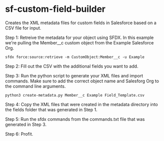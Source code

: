 # sf-custom-field-builder
Creates the XML metadata files for custom fields in Salesforce based on a CSV file for input.

Step 1: Retreive the metadata for your object using SFDX.  In this example we're pulling the Member__c custom object from the Example Salesforce Org.

    sfdx force:source:retrieve -m CustomObject:Member__c -u Example

Step 2: Fill out the CSV with the additional fields you want to add.

Step 3: Run the python script to generate your XML files and import commands.  Make sure to add the correct object name and Salesforg Org to the command line arguments.

    python3 create-metadata.py Member__c Example Field_Template.csv

Step 4: Copy the XML files that were created in the metadata directory into the fields folder that was generated in Step 1.

Step 5: Run the sfdx commands from the commands.txt file that was generated in Step 3.

Step 6: Profit.
